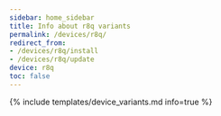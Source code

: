 ```yaml
---
sidebar: home_sidebar
title: Info about r8q variants
permalink: /devices/r8q/
redirect_from:
- /devices/r8q/install
- /devices/r8q/update
device: r8q
toc: false
---
```

{% include templates/device_variants.md info=true %}
